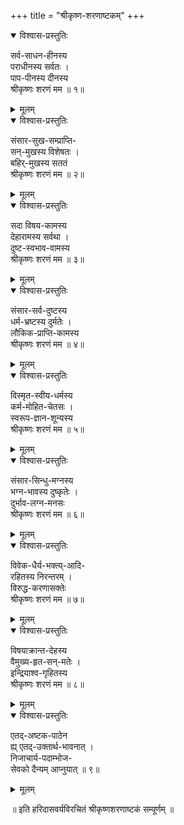 +++
title = "श्रीकृष्ण-शरणाष्टकम्"
+++

<details open><summary>विश्वास-प्रस्तुतिः</summary>

सर्व-साधन-हीनस्य  
पराधीनस्य सर्वतः ।  
पाप-पीनस्य दीनस्य  
श्रीकृष्णः शरणं मम ॥ १॥
</details>

<details><summary>मूलम्</summary>

सर्वसाधनहीनस्य पराधीनस्य सर्वतः ।  
पापपीनस्य दीनस्य श्रीकृष्णः शरणं मम ॥ १॥
</details>

<details open><summary>विश्वास-प्रस्तुतिः</summary>

संसार-सुख-सम्प्राप्ति-  
सन्-मुखस्य विशेषतः ।  
बहिर्-मुखस्य सततं  
श्रीकृष्णः शरणं मम ॥ २॥
</details>

<details><summary>मूलम्</summary>

संसारसुखसम्प्राप्तिसन्मुखस्य विशेषतः ।  
वहिर्मुखस्य सततं श्रीकृष्णः शरणं मम ॥ २॥
</details>

<details open><summary>विश्वास-प्रस्तुतिः</summary>

सदा विषय-कामस्य  
देहारामस्य सर्वथा ।  
दुष्ट-स्वभाव-वामस्य  
श्रीकृष्णः शरणं मम ॥ ३॥
</details>

<details><summary>मूलम्</summary>

सदा विषयकामस्य देहारामस्य सर्वथा ।  
दुष्टस्वभाववामस्य श्रीकृष्णः शरणं मम ॥ ३॥
</details>

<details open><summary>विश्वास-प्रस्तुतिः</summary>

संसार-सर्व-दुष्टस्य  
धर्म-भ्रष्टस्य दुर्मतेः ।  
लौकिक-प्राप्ति-कामस्य  
श्रीकृष्णः शरणं मम ॥ ४॥
</details>

<details><summary>मूलम्</summary>

संसारसर्वदुष्टस्य धर्मभ्रष्टस्य दुर्मतेः ।  
लौकिकप्राप्तिकामस्य श्रीकृष्णः शरणं मम ॥ ४॥
</details>

<details open><summary>विश्वास-प्रस्तुतिः</summary>

विस्मृत-स्वीय-धर्मस्य  
कर्म-मोहित-चेतसः ।  
स्वरूप-ज्ञान-शून्यस्य  
श्रीकृष्णः शरणं मम ॥ ५॥
</details>

<details><summary>मूलम्</summary>

विस्मृतस्वीयधर्मस्य कर्ममोहितचेतसः ।  
स्वरूपज्ञानशून्यस्य श्रीकृष्णः शरणं मम ॥ ५॥
</details>

<details open><summary>विश्वास-प्रस्तुतिः</summary>

संसार-सिन्धु-मग्नस्य  
भग्न-भावस्य दुष्कृतेः ।  
दुर्भाव-लग्न-मनसः  
श्रीकृष्णः शरणं मम ॥ ६॥
</details>

<details><summary>मूलम्</summary>

संसारसिन्धुमग्नस्य भग्नभावस्य दुष्कृतेः ।  
दुर्भावलग्नमनसः श्रीकृष्णः शरणं मम ॥ ६॥
</details>

<details open><summary>विश्वास-प्रस्तुतिः</summary>

विवेक-धैर्य-भक्त्य्-आदि-  
रहितस्य निरन्तरम् ।  
विरुद्ध-करणासक्तेः  
श्रीकृष्णः शरणं मम ॥ ७॥
</details>

<details><summary>मूलम्</summary>

विवेकधैर्यभक्त्यादिरहितस्य निरन्तरम् ।  
विरुद्धकरणासक्तेः श्रीकृष्णः शरणं मम ॥ ७॥
</details>

<details open><summary>विश्वास-प्रस्तुतिः</summary>

विषयाक्रान्त-देहस्य  
वैमुख्य-हृत-सन्-मतेः ।  
इन्द्रियाश्व-गृहितस्य  
श्रीकृष्णः शरणं मम ॥ ८॥
</details>

<details><summary>मूलम्</summary>

विषयाक्रान्तदेहस्य वैमुख्यहृतसन्मतेः ।  
इन्द्रियाश्वगृहितस्य श्रीकृष्णः शरणं मम ॥ ८॥
</details>

<details open><summary>विश्वास-प्रस्तुतिः</summary>

एतद्-अष्टक-पाठेन  
ह्य् एतद्-उक्तार्थ-भावनात् ।  
निजाचार्य-पदाम्भोज-  
सेवको दैन्यम् आप्नुयात् ॥ ९॥
</details>

<details><summary>मूलम्</summary>

एतदष्टकपाठेन ह्येतदुक्तार्थभावनात् ।  
निजाचार्यपदाम्भोजसेवको दैन्यमाप्नुयात् ॥ ९॥
</details>

॥ इति हरिदासवर्यविरचितं श्रीकृष्णशरणाष्टकं सम्पूर्णम् ॥